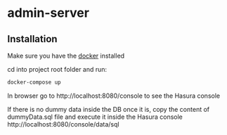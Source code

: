 # admin-server

## Installation

Make sure you have the [docker](https://docs.docker.com/get-docker/) installed

cd into project root folder and run:

```bash
docker-compose up
```

In browser go to http://localhost:8080/console to see the Hasura console

If there is no dummy data inside the DB once it is, copy the content of dummyData.sql file and execute it inside the Hasura console 
http://localhost:8080/console/data/sql
